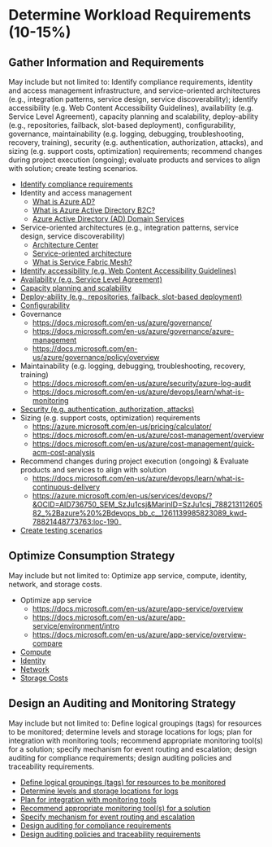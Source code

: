 # Determine Workload Requirements (10-15%)

## Gather Information and Requirements 
May include but not limited to: Identify compliance requirements, identity and access management infrastructure, and service-oriented architectures (e.g., integration patterns, service design, service discoverability); identify accessibility (e.g. Web Content Accessibility Guidelines), availability (e.g. Service Level Agreement), capacity planning and scalability, deploy-ability (e.g., repositories, failback, slot-based deployment), configurability, governance, maintainability (e.g. logging, debugging, troubleshooting, recovery, training), security (e.g. authentication, authorization, attacks), and sizing (e.g. support costs, optimization) requirements; recommend changes during project execution (ongoing); evaluate products and services to align with solution; create testing scenarios.

* [Identify compliance requirements](https://docs.microsoft.com/en-us/azure/devops/learn/devops-at-microsoft/)
* Identity and access management
    * [What is Azure AD?](https://docs.microsoft.com/en-us/azure/active-directory/fundamentals/active-directory-whatis)
    * [What is Azure Active Directory B2C?](https://docs.microsoft.com/en-us/azure/active-directory-b2c/active-directory-b2c-overview)
    * [Azure Active Directory (AD) Domain Services](https://docs.microsoft.com/en-us/azure/active-directory-domain-services/active-directory-ds-overview)
* Service-oriented architectures (e.g., integration patterns, service design, service discoverability)
    * [Architecture Center](https://docs.microsoft.com/en-us/azure/architecture)
    * [Service-oriented architecture](https://docs.microsoft.com/en-us/dotnet/standard/microservices-architecture/architect-microservice-container-applications/service-oriented-architecture)
    * [What is Service Fabric Mesh?](https://docs.microsoft.com/en-us/azure/service-fabric-mesh/service-fabric-mesh-overview)
* [Identify accessibility (e.g. Web Content Accessibility Guidelines)](https://www.essentialaccessibility.com/blog/web-content-accessibility-guidelines-wcag/)	
* [Availability (e.g. Service Level Agreement)	](https://azure.microsoft.com/en-us/support/legal/sla/summary/)
* [Capacity planning and scalability](https://azure.microsoft.com/en-us/pricing/details/devops/azure-devops-services/)
* [Deploy-ability (e.g., repositories, failback, slot-based deployment)	](https://docs.microsoft.com/en-us/azure/app-service/deploy-staging-slots)
* [Configurability](https://docs.microsoft.com/en-us/azure/automation/automation-intro)
* Governance
    * https://docs.microsoft.com/en-us/azure/governance/
    * https://docs.microsoft.com/en-us/azure/governance/azure-management 
    * https://docs.microsoft.com/en-us/azure/governance/policy/overview 
* Maintainability (e.g. logging, debugging, troubleshooting, recovery, training)
    * https://docs.microsoft.com/en-us/azure/security/azure-log-audit 
    * https://docs.microsoft.com/en-us/azure/devops/learn/what-is-monitoring
* [Security (e.g. authentication, authorization, attacks)](https://docs.microsoft.com/en-us/azure/security-center/security-center-intro)
* Sizing (e.g. support costs, optimization) requirements	
    * https://azure.microsoft.com/en-us/pricing/calculator/
    * https://docs.microsoft.com/en-us/azure/cost-management/overview
    * https://docs.microsoft.com/en-us/azure/cost-management/quick-acm-cost-analysis 
* Recommend changes during project execution (ongoing) & Evaluate products and services to align with solution	
    * https://docs.microsoft.com/en-us/azure/devops/learn/what-is-continuous-delivery
    * https://azure.microsoft.com/en-us/services/devops/?&OCID=AID736750_SEM_SzJu1csj&MarinID=SzJu1csj_78821311260582_%2Bazure%20%2Bdevops_bb_c__1261139985823089_kwd-78821448773763:loc-190_
* [Create testing scenarios](https://azure.microsoft.com/en-us/solutions/dev-test/%23references)

## Optimize Consumption Strategy 
May include but not limited to: Optimize app service, compute, identity, network, and storage costs.

* Optimize app service
    * https://docs.microsoft.com/en-us/azure/app-service/overview
    * https://docs.microsoft.com/en-us/azure/app-service/environment/intro
    * https://docs.microsoft.com/en-us/azure/app-service/overview-compare
* [Compute](https://docs.microsoft.com/en-us/azure/app-service/app-service-best-practices?toc=%2fazure%2fapp-service%2fenvironment%2ftoc.json)
* [Identity](https://docs.microsoft.com/en-us/azure/active-directory/develop/)	
* [Network](https://docs.microsoft.com/en-us/azure/app-service/environment/network-info)
* [Storage Costs](https://azure.microsoft.com/en-us/pricing/details/storage/blobs/)	

## Design an Auditing and Monitoring Strategy 
May include but not limited to: Define logical groupings (tags) for resources to be monitored; determine levels and storage locations for logs; plan for integration with monitoring tools; recommend appropriate monitoring tool(s) for a solution; specify mechanism for event routing and escalation; design auditing for compliance requirements; design auditing policies and traceability requirements. 

* [Define logical groupings (tags) for resources to be monitored](https://docs.microsoft.com/en-us/azure/azure-resource-manager/resource-group-using-tags)
* [Determine levels and storage locations for logs](https://docs.microsoft.com/en-us/rest/api/storageservices/enabling-storage-logging-and-accessing-log-data)
* [Plan for integration with monitoring tools](https://azure.microsoft.com/en-us/blog/use-azure-monitor-to-integrate-with-siem-tools/)
* [Recommend appropriate monitoring tool(s) for a solution](https://docs.microsoft.com/en-us/azure/azure-monitor/overview)
* [Specify mechanism for event routing and escalation](https://docs.microsoft.com/en-us/azure/event-grid/overview)
* [Design auditing for compliance requirements](https://docs.microsoft.com/en-us/azure/devops/organizations/security/?view=azure-devops)
* [Design auditing policies and traceability requirements](https://azure.microsoft.com/en-us/services/devops/pipelines/)





